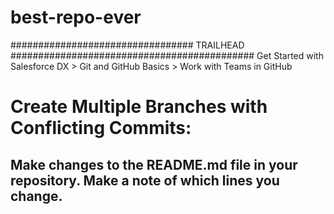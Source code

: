 # best-repo-ever


#################################    TRAILHEAD   ############################################ 
Get Started with Salesforce DX >  Git and GitHub Basics  > Work with Teams in GitHub 

# Create Multiple Branches with Conflicting Commits:
## Make changes to the README.md file in your repository. Make a note of which lines you change.